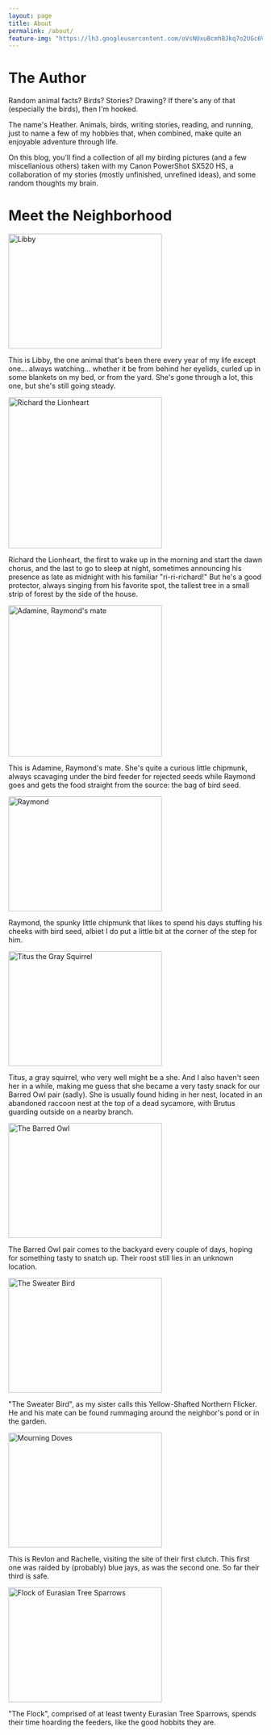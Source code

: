 ```yaml
---
layout: page
title: About
permalink: /about/
feature-img: "https://lh3.googleusercontent.com/oVsNUxuBcmh0Jkq7o2UGc6V6vt_X8oqIwtBahK3RrYY=w1366-h532-no"
---
```


<h1> The Author </h1>

Random animal facts? Birds? Stories? Drawing? If there's any of that (especially the birds), then I'm hooked. 

The name's Heather. Animals, birds, writing stories, reading, and running, just to name a few of my hobbies that, when combined, make quite an enjoyable adventure through life.

On this blog, you'll find a collection of all my birding pictures (and a few miscellanious others) taken with my Canon PowerShot SX520 HS, a collaboration of my stories (mostly unfinished, unrefined ideas), and some random thoughts my brain.

<h1>Meet the Neighborhood</h1>

<img src="https://lh3.googleusercontent.com/T0RdkQsQbTPmEoWevyVW0eIEW8sybq6g9c05qpg-u3k=w958-h669-no" alt="Libby" style="width:304px;height:228px;">

This is Libby, the one animal that's been there every year of my life except one... always watching... whether it be from behind her eyelids, curled up in some blankets on my bed, or from the yard. She's gone through a lot, this one, but she's still going steady.

<img src="https://lh3.googleusercontent.com/Wig1yIzTv12MTANa5UuWRRWlAGvyk1-HeMVxCM9GNQE=w577-h607-no" alt="Richard the Lionheart" style="width:304px;height:300px;">

Richard the Lionheart, the first to wake up in the morning and start the dawn chorus, and the last to go to sleep at night, sometimes announcing his presence as late as midnight with his familiar "ri-ri-richard!" But he's a good protector, always singing from his favorite spot, the tallest tree in a small strip of forest by the side of the house.

<img src="https://lh3.googleusercontent.com/Ul5nnsWPsaXV63qu_6NMKWRGN3qX_GbAtxR1JiUnlBw=w502-h669-no" alt="Adamine, Raymond's mate" style="width:304px;height:300px;">

This is Adamine, Raymond's mate. She's quite a curious little chipmunk, always scavaging under the bird feeder for rejected seeds while Raymond goes and gets the food straight from the source: the bag of bird seed.

<img src="https://lh3.googleusercontent.com/_kG2_gpmnETY8tJ3ZvMYRyfLNXPCOJIw6ADT-8o7UPo=w892-h669-no" alt="Raymond" style="width:304px;height:228px;">

Raymond, the spunky little chipmunk that likes to spend his days stuffing his cheeks with bird seed, albiet I do put a little bit at the corner of the step for him.

<img src="https://lh3.googleusercontent.com/otkPVwg8NFGyKO_PODEBOKLrc0EeAsO3LpgKKZdBtEE=w892-h669-no" alt="Titus the Gray Squirrel" style="width:304px;height:228px;">

Titus, a gray squirrel, who very well might be a she. And I also haven't seen her in a while, making me guess that she became a very tasty snack for our Barred Owl pair (sadly). She is usually found hiding in her nest, located in an abandoned raccoon nest at the top of a dead sycamore, with Brutus guarding outside on a nearby branch.

<img src="https://lh3.googleusercontent.com/cE9qfU2MNY8ac0lSO8aySToYif3_vraMynGzT0NNKUc=w892-h669-no" alt="The Barred Owl" style="width:304px;height:228px;">

The Barred Owl pair comes to the backyard every couple of days, hoping for something tasty to snatch up. Their roost still lies in an unknown location.

<img src="https://lh3.googleusercontent.com/xIIGsMZKrthADaKOaePPKnxvdWSGkaGR-583-1-1QQM=w892-h669-no" alt="The Sweater Bird" style="width:304px;height:228px;">

"The Sweater Bird", as my sister calls this Yellow-Shafted Northern Flicker. He and his mate can be found rummaging around the neighbor's pond or in the garden.

<img src="https://lh3.googleusercontent.com/OSJ5H7wlXi14J3EhpHQM9TvnPstuBdsI3SCmwu6MJPA=w892-h669-no" alt="Mourning Doves" style="width:304px;height:228px;">

This is Revlon and Rachelle, visiting the site of their first clutch. This first one was raided by (probably) blue jays, as was the second one. So far their third is safe.

<img src="https://lh3.googleusercontent.com/hgix-kik2l_pa0s4PEcCOscqyFOXjc_xMjOz8Mt_mH4=w892-h669-no" alt="Flock of Eurasian Tree Sparrows" style="width:304px;height:228px">

"The Flock", comprised of at least twenty Eurasian Tree Sparrows, spends their time hoarding the feeders, like the good hobbits they are.



